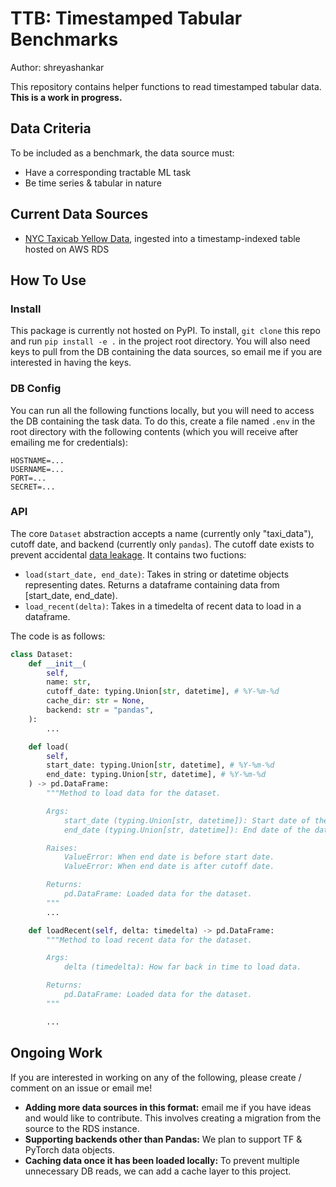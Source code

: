 # TTB: Timestamped Tabular Benchmarks

Author: shreyashankar

This repository contains helper functions to read timestamped tabular data. **This is a work in progress.**

## Data Criteria

To be included as a benchmark, the data source must:

* Have a corresponding tractable ML task
* Be time series & tabular in nature

## Current Data Sources

* [NYC Taxicab Yellow Data](https://www1.nyc.gov/site/tlc/about/tlc-trip-record-data.page), ingested into a timestamp-indexed table hosted on AWS RDS

## How To Use

### Install

This package is currently not hosted on PyPI. To install, `git clone` this repo and run `pip install -e .` in the project root directory. You will also need keys to pull from the DB containing the data sources, so email me if you are interested in having the keys.

### DB Config

You can run all the following functions locally, but you will need to access the DB containing the task data. To do this, create a file named `.env` in the root directory with the following contents (which you will receive after emailing me for credentials):

```
HOSTNAME=...
USERNAME=...
PORT=...
SECRET=...
```

### API

The core `Dataset` abstraction accepts a name (currently only "taxi_data"), cutoff date, and backend (currently only `pandas`). The cutoff date exists to prevent accidental [data leakage](https://machinelearningmastery.com/data-leakage-machine-learning/). It contains two fuctions:

* `load(start_date, end_date)`: Takes in string or datetime objects representing dates. Returns a dataframe containing data from [start_date, end_date).
* `load_recent(delta)`: Takes in a timedelta of recent data to load in a dataframe.

The code is as follows:

```python
class Dataset:
    def __init__(
        self,
        name: str,
        cutoff_date: typing.Union[str, datetime], # %Y-%m-%d
        cache_dir: str = None,
        backend: str = "pandas",
    ):
        ...

    def load(
        self,
        start_date: typing.Union[str, datetime], # %Y-%m-%d
        end_date: typing.Union[str, datetime], # %Y-%m-%d
    ) -> pd.DataFrame:
        """Method to load data for the dataset.

        Args:
            start_date (typing.Union[str, datetime]): Start date of the data (inclusive).
            end_date (typing.Union[str, datetime]): End date of the data (exclusive).

        Raises:
            ValueError: When end date is before start date.
            ValueError: When end date is after cutoff date.

        Returns:
            pd.DataFrame: Loaded data for the dataset.
        """
        ...

    def loadRecent(self, delta: timedelta) -> pd.DataFrame:
        """Method to load recent data for the dataset.

        Args:
            delta (timedelta): How far back in time to load data.

        Returns:
            pd.DataFrame: Loaded data for the dataset.
        """

        ...
```

## Ongoing Work

If you are interested in working on any of the following, please create / comment on an issue or email me!

* **Adding more data sources in this format:** email me if you have ideas and would like to contribute. This involves creating a migration from the source to the RDS instance.
* **Supporting backends other than Pandas:** We plan to support TF & PyTorch data objects.
* **Caching data once it has been loaded locally:** To prevent multiple unnecessary DB reads, we can add a cache layer to this project.
